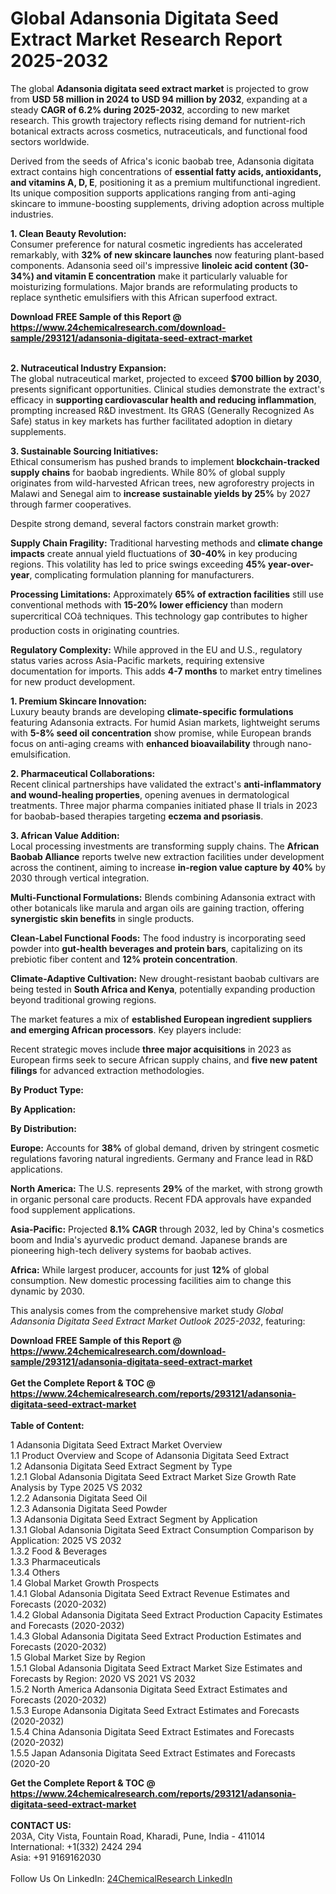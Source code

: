 <h1>Global Adansonia Digitata Seed Extract Market Research Report 2025-2032</h1><p>The global <strong>Adansonia digitata seed extract market</strong> is projected to grow from <strong>USD 58 million in 2024 to USD 94 million by 2032</strong>, expanding at a steady <strong>CAGR of 6.2% during 2025-2032</strong>, according to new market research. This growth trajectory reflects rising demand for nutrient-rich botanical extracts across cosmetics, nutraceuticals, and functional food sectors worldwide.</p><p>Derived from the seeds of Africa's iconic baobab tree, Adansonia digitata extract contains high concentrations of <strong>essential fatty acids, antioxidants, and vitamins A, D, E</strong>, positioning it as a premium multifunctional ingredient. Its unique composition supports applications ranging from anti-aging skincare to immune-boosting supplements, driving adoption across multiple industries.</p><p><strong>1. Clean Beauty Revolution:</strong><br>
Consumer preference for natural cosmetic ingredients has accelerated remarkably, with <strong>32% of new skincare launches</strong> now featuring plant-based components. Adansonia seed oil's impressive <strong>linoleic acid content (30-34%) and vitamin E concentration</strong> make it particularly valuable for moisturizing formulations. Major brands are reformulating products to replace synthetic emulsifiers with this African superfood extract.</p><div><b>Download FREE Sample of this Report @ 
            <a href="https://www.24chemicalresearch.com/download-sample/293121/adansonia-digitata-seed-extract-market">
            https://www.24chemicalresearch.com/download-sample/293121/adansonia-digitata-seed-extract-market</a></b></div><br><p><strong>2. Nutraceutical Industry Expansion:</strong><br>
The global nutraceutical market, projected to exceed <strong>$700 billion by 2030</strong>, presents significant opportunities. Clinical studies demonstrate the extract's efficacy in <strong>supporting cardiovascular health and reducing inflammation</strong>, prompting increased R&amp;D investment. Its GRAS (Generally Recognized As Safe) status in key markets has further facilitated adoption in dietary supplements.</p><p><strong>3. Sustainable Sourcing Initiatives:</strong><br>
Ethical consumerism has pushed brands to implement <strong>blockchain-tracked supply chains</strong> for baobab ingredients. While 80% of global supply originates from wild-harvested African trees, new agroforestry projects in Malawi and Senegal aim to <strong>increase sustainable yields by 25%</strong> by 2027 through farmer cooperatives.</p><p>Despite strong demand, several factors constrain market growth:</p><p><strong>Supply Chain Fragility:</strong> Traditional harvesting methods and <strong>climate change impacts</strong> create annual yield fluctuations of <strong>30-40%</strong> in key producing regions. This volatility has led to price swings exceeding <strong>45% year-over-year</strong>, complicating formulation planning for manufacturers.</p><p><strong>Processing Limitations:</strong> Approximately <strong>65% of extraction facilities</strong> still use conventional methods with <strong>15-20% lower efficiency</strong> than modern supercritical COâ techniques. This technology gap contributes to higher production costs in originating countries.</p><p><strong>Regulatory Complexity:</strong> While approved in the EU and U.S., regulatory status varies across Asia-Pacific markets, requiring extensive documentation for imports. This adds <strong>4-7 months</strong> to market entry timelines for new product development.</p><p><strong>1. Premium Skincare Innovation:</strong><br>
Luxury beauty brands are developing <strong>climate-specific formulations</strong> featuring Adansonia extracts. For humid Asian markets, lightweight serums with <strong>5-8% seed oil concentration</strong> show promise, while European brands focus on anti-aging creams with <strong>enhanced bioavailability</strong> through nano-emulsification.</p><p><strong>2. Pharmaceutical Collaborations:</strong><br>
Recent clinical partnerships have validated the extract's <strong>anti-inflammatory and wound-healing properties</strong>, opening avenues in dermatological treatments. Three major pharma companies initiated phase II trials in 2023 for baobab-based therapies targeting <strong>eczema and psoriasis</strong>.</p><p><strong>3. African Value Addition:</strong><br>
Local processing investments are transforming supply chains. The <strong>African Baobab Alliance</strong> reports twelve new extraction facilities under development across the continent, aiming to increase <strong>in-region value capture by 40%</strong> by 2030 through vertical integration.</p><p><strong>Multi-Functional Formulations:</strong> Blends combining Adansonia extract with other botanicals like marula and argan oils are gaining traction, offering <strong>synergistic skin benefits</strong> in single products.</p><p><strong>Clean-Label Functional Foods:</strong> The food industry is incorporating seed powder into <strong>gut-health beverages and protein bars</strong>, capitalizing on its prebiotic fiber content and <strong>12% protein concentration</strong>.</p><p><strong>Climate-Adaptive Cultivation:</strong> New drought-resistant baobab cultivars are being tested in <strong>South Africa and Kenya</strong>, potentially expanding production beyond traditional growing regions.</p><p>The market features a mix of <strong>established European ingredient suppliers and emerging African processors</strong>. Key players include:</p><p>Recent strategic moves include <strong>three major acquisitions</strong> in 2023 as European firms seek to secure African supply chains, and <strong>five new patent filings</strong> for advanced extraction methodologies.</p><p><strong>By Product Type:</strong></p><p><strong>By Application:</strong></p><p><strong>By Distribution:</strong></p><p><strong>Europe:</strong> Accounts for <strong>38%</strong> of global demand, driven by stringent cosmetic regulations favoring natural ingredients. Germany and France lead in R&amp;D applications.</p><p><strong>North America:</strong> The U.S. represents <strong>29%</strong> of the market, with strong growth in organic personal care products. Recent FDA approvals have expanded food supplement applications.</p><p><strong>Asia-Pacific:</strong> Projected <strong>8.1% CAGR</strong> through 2032, led by China's cosmetics boom and India's ayurvedic product demand. Japanese brands are pioneering high-tech delivery systems for baobab actives.</p><p><strong>Africa:</strong> While largest producer, accounts for just <strong>12%</strong> of global consumption. New domestic processing facilities aim to change this dynamic by 2030.</p><p>This analysis comes from the comprehensive market study <em>Global Adansonia Digitata Seed Extract Market Outlook 2025-2032</em>, featuring:</p><div><b>Download FREE Sample of this Report @ 
            <a href="https://www.24chemicalresearch.com/download-sample/293121/adansonia-digitata-seed-extract-market">
            https://www.24chemicalresearch.com/download-sample/293121/adansonia-digitata-seed-extract-market</a></b></div><br><div><b>Get the Complete Report & TOC @ 
            <a href="https://www.24chemicalresearch.com/reports/293121/adansonia-digitata-seed-extract-market">
            https://www.24chemicalresearch.com/reports/293121/adansonia-digitata-seed-extract-market</a></b></div><br>
            <b>Table of Content:</b><p>1 Adansonia Digitata Seed Extract Market Overview<br />
    1.1 Product Overview and Scope of Adansonia Digitata Seed Extract<br />
    1.2 Adansonia Digitata Seed Extract Segment by Type<br />
        1.2.1 Global Adansonia Digitata Seed Extract Market Size Growth Rate Analysis by Type 2025 VS 2032<br />
        1.2.2 Adansonia Digitata Seed Oil<br />
        1.2.3 Adansonia Digitata Seed Powder<br />
    1.3 Adansonia Digitata Seed Extract Segment by Application<br />
        1.3.1 Global Adansonia Digitata Seed Extract Consumption Comparison by Application: 2025 VS 2032<br />
        1.3.2 Food & Beverages<br />
        1.3.3 Pharmaceuticals<br />
        1.3.4 Others<br />
    1.4 Global Market Growth Prospects<br />
        1.4.1 Global Adansonia Digitata Seed Extract Revenue Estimates and Forecasts (2020-2032)<br />
        1.4.2 Global Adansonia Digitata Seed Extract Production Capacity Estimates and Forecasts (2020-2032)<br />
        1.4.3 Global Adansonia Digitata Seed Extract Production Estimates and Forecasts (2020-2032)<br />
    1.5 Global Market Size by Region<br />
        1.5.1 Global Adansonia Digitata Seed Extract Market Size Estimates and Forecasts by Region: 2020 VS 2021 VS 2032<br />
        1.5.2 North America Adansonia Digitata Seed Extract Estimates and Forecasts (2020-2032)<br />
        1.5.3 Europe Adansonia Digitata Seed Extract Estimates and Forecasts (2020-2032)<br />
        1.5.4 China Adansonia Digitata Seed Extract Estimates and Forecasts (2020-2032)<br />
        1.5.5 Japan Adansonia Digitata Seed Extract Estimates and Forecasts (2020-20</p><div><b>Get the Complete Report & TOC @ 
            <a href="https://www.24chemicalresearch.com/reports/293121/adansonia-digitata-seed-extract-market">
            https://www.24chemicalresearch.com/reports/293121/adansonia-digitata-seed-extract-market</a></b></div><br><b>CONTACT US:</b><br>
            203A, City Vista, Fountain Road, Kharadi, Pune, India - 411014<br>
            International: +1(332) 2424 294<br>
            Asia: +91 9169162030 <br><br>
            Follow Us On LinkedIn: <a href="https://www.linkedin.com/company/24chemicalresearch/">24ChemicalResearch LinkedIn</a>